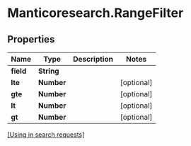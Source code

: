 # Manticoresearch.RangeFilter

## Properties

Name | Type | Description | Notes
------------ | ------------- | ------------- | -------------
**field** | **String** |  | 
**lte** | **Number** |  | [optional] 
**gte** | **Number** |  | [optional] 
**lt** | **Number** |  | [optional] 
**gt** | **Number** |  | [optional] 

[[Using in search requests]](SearchApi.md#RangeFilter)



